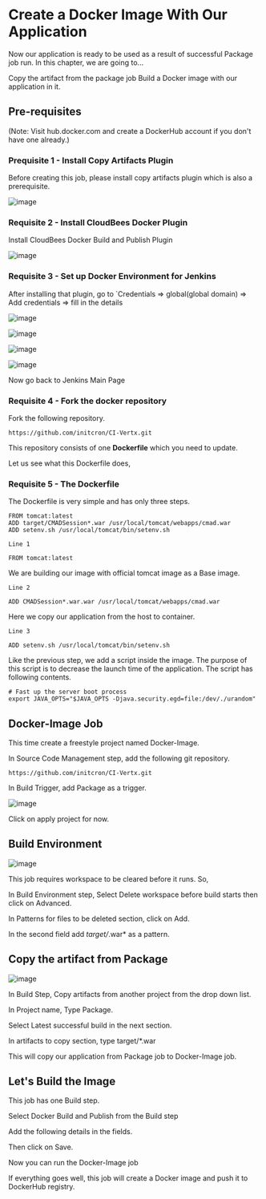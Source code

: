 # Create a Docker Image With Our Application
Now our application is ready to be used as a result of successful Package job run. In this chapter, we are going to...

Copy the artifact from the package job
Build a Docker image with our application in it.
## Pre-requisites
(Note: Visit hub.docker.com and create a DockerHub account if you don't have one already.)

### Prequisite 1 - Install Copy Artifacts Plugin
Before creating this job, please install copy artifacts plugin which is also a prerequisite.

![image](https://github.com/haneefmohamed/DevOps-Projects/assets/159698808/eed8c47f-b9a9-4d1b-89af-563ed323e213)

### Requisite 2 - Install CloudBees Docker Plugin
Install CloudBees Docker Build and Publish Plugin

![image](https://github.com/haneefmohamed/DevOps-Projects/assets/159698808/d93ce2ec-33dc-487c-b24e-f3027f8ba3a8)

### Requisite 3 - Set up Docker Environment for Jenkins
After installing that plugin, go to `Credentials => global(global domain) => Add credentials => fill in the details

![image](https://github.com/haneefmohamed/DevOps-Projects/assets/159698808/e742fabd-a93a-463b-8220-bd7a11b5e370)

![image](https://github.com/haneefmohamed/DevOps-Projects/assets/159698808/e0bf8603-0564-478a-8b33-e6069fffe83f)

![image](https://github.com/haneefmohamed/DevOps-Projects/assets/159698808/42874926-0920-4d49-998a-c867542d5f49)

![image](https://github.com/haneefmohamed/DevOps-Projects/assets/159698808/64f10452-2428-437c-ba35-a745a5b4b4ab)

Now go back to Jenkins Main Page

### Requisite 4 - Fork the docker repository
Fork the following repository.
```
https://github.com/initcron/CI-Vertx.git
```
This repository consists of one **Dockerfile** which you need to update.

Let us see what this Dockerfile does,

### Requisite 5 - The Dockerfile
The Dockerfile is very simple and has only three steps.
```
FROM tomcat:latest
ADD target/CMADSession*.war /usr/local/tomcat/webapps/cmad.war
ADD setenv.sh /usr/local/tomcat/bin/setenv.sh
```
```Line 1```

```
FROM tomcat:latest
```
We are building our image with official tomcat image as a Base image.

```Line 2```
```
ADD CMADSession*.war.war /usr/local/tomcat/webapps/cmad.war
```
Here we copy our application from the host to container.

```Line 3```
```
ADD setenv.sh /usr/local/tomcat/bin/setenv.sh
```
Like the previous step, we add a script inside the image. The purpose of this script is to decrease the launch time of the application. The script has following contents.
```
# Fast up the server boot process
export JAVA_OPTS="$JAVA_OPTS -Djava.security.egd=file:/dev/./urandom"
```
## Docker-Image Job
This time create a freestyle project named Docker-Image.

In Source Code Management step, add the following git repository.
```
https://github.com/initcron/CI-Vertx.git
```
In Build Trigger, add Package as a trigger.

![image](https://github.com/haneefmohamed/DevOps-Projects/assets/159698808/1a97c866-e04b-45ee-955b-8d69a9708d39)

Click on apply project for now.
## Build Environment
![image](https://github.com/haneefmohamed/DevOps-Projects/assets/159698808/2e6d69ec-6450-463e-913e-b9c1ec5e2e3f)

This job requires workspace to be cleared before it runs. So,

In Build Environment step, Select Delete workspace before build starts then click on Advanced.

In Patterns for files to be deleted section, click on Add.

In the second field add *target/*.war* as a pattern.

## Copy the artifact from Package

![image](https://github.com/haneefmohamed/DevOps-Projects/assets/159698808/9f9d32d7-fe24-4fb4-af4b-e7e562fd3cad)

In Build Step, Copy artifacts from another project from the drop down list.

In Project name, Type Package.

Select Latest successful build in the next section.

In artifacts to copy section, type target/*.war

This will copy our application from Package job to Docker-Image job.

## Let's Build the Image
This job has one Build step.

Select Docker Build and Publish from the Build step

Add the following details in the fields.


Then click on Save.

Now you can run the Docker-Image job

If everything goes well, this job will create a Docker image and push it to DockerHub registry.
